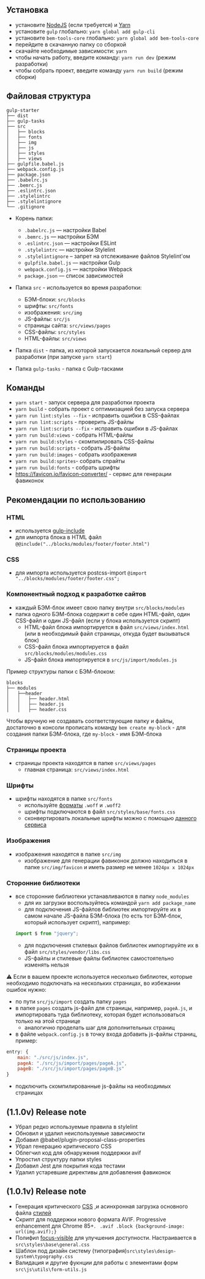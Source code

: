 ## Установка
* установите [NodeJS](https://nodejs.org/en/) (если требуется) и [Yarn](https://yarnpkg.com/en/docs/install)
* установите ```gulp``` глобально: ```yarn global add gulp-cli```
* установите ```bem-tools-core``` глобально: ```yarn global add bem-tools-core```
* перейдите в скачанную папку со сборкой
* скачайте необходимые зависимости: ```yarn```
* чтобы начать работу, введите команду: ```yarn run dev``` (режим разработки)
* чтобы собрать проект, введите команду ```yarn run build``` (режим сборки)

## Файловая структура

```
gulp-starter
├── dist
├── gulp-tasks
├── src
│   ├── blocks
│   ├── fonts
│   ├── img
│   ├── js
│   ├── styles
│   ├── views
├── gulpfile.babel.js
├── webpack.config.js
├── package.json
├── .babelrc.js
├── .bemrc.js
├── .eslintrc.json
├── .stylelintrc
├── .stylelintignore
└── .gitignore
```

* Корень папки:
    * ```.babelrc.js``` — настройки Babel
    * ```.bemrc.js``` — настройки БЭМ
    * ```.eslintrc.json``` — настройки ESLint
    * ```.stylelintrc``` — настройки Stylelint
    * ```.stylelintignore``` – запрет на отслеживание файлов Stylelint'ом
    * ```gulpfile.babel.js``` — настройки Gulp
    * ```webpack.config.js``` — настройки Webpack
    * ```package.json``` — список зависимостей
* Папка ```src``` - используется во время разработки:
    * БЭМ-блоки: ```src/blocks```
    * шрифты: ```src/fonts```
    * изображения: ```src/img```
    * JS-файлы: ```src/js```
    * страницы сайта: ```src/views/pages```
    * CSS-файлы: ```src/styles```
    * HTML-файлы: ```src/views```

* Папка ```dist``` - папка, из которой запускается локальный сервер для разработки (при запуске ```yarn start```)
* Папка ```gulp-tasks``` - папка с Gulp-тасками

## Команды
* ```yarn start``` - запуск сервера для разработки проекта
* ```yarn build``` - собрать проект с оптимизацией без запуска сервера
* ```yarn run lint:styles --fix``` - исправить ошибки в CSS-файлах
* ```yarn run lint:scripts``` - проверить JS-файлы
* ```yarn run lint:scripts --fix``` - исправить ошибки в JS-файлах
* ```yarn run build:views``` - собрать HTML-файлы
* ```yarn run build:styles``` - скомпилировать CSS-файлы
* ```yarn run build:scripts``` - собрать JS-файлы
* ```yarn run build:images``` - собрать изображения
* ```yarn run build:sprites```- собрать спрайты
* ```yarn run build:fonts``` - собрать шрифты
*    https://favicon.io/favicon-converter/ - сервис для генерации фавиконок

## Рекомендации по использованию
### HTML
*  используется [gulp-include](https://www.npmjs.com/package/gulp-file-include)
* для импорта блока в HTML файл ```@@include("../blocks/modules/footer/footer.html")```

### CSS
* для импорта используется postcss-import ```@import "../blocks/modules/footer/footer.css";```

### Компонентный подход к разработке сайтов
* каждый БЭМ-блок имеет свою папку внутри ```src/blocks/modules```
* папка одного БЭМ-блока содержит в себе один HTML-файл, один CSS-файл и один JS-файл (если у блока используется скрипт)
    * HTML-файл блока импортируется в файл ```src/views/index.html``` (или в необходимый файл страницы, откуда будет вызываться блок)
    * CSS-файл блока импортируется в файл ```src/blocks/modules/modules.css```
    * JS-файл блока импортируется в ```src/js/import/modules.js```

Пример структуры папки с БЭМ-блоком:
```
blocks
├── modules
│   ├──header
│   │   ├── header.html
│   │   ├── header.js
│   │   ├── header.css
```
Чтобы вручную не создавать соответствующие папку и файлы, достаточно в консоли прописать команду ```bem create my-block``` - для создания папки БЭМ-блока, где ```my-block``` - имя БЭМ-блока

### Страницы проекта
* страницы проекта находятся в папке ```src/views/pages```
    * главная страница: ```src/views/index.html```

### Шрифты
* шрифты находятся в папке ```src/fonts```
    * используйте [форматы](https://caniuse.com/#search=woff) ```.woff``` и ```.woff2```
    * шрифты подключаются в файл ```src/styles/base/fonts.css```
    * сконвертировать локальные шрифты можно с помощью [данного сервиса](https://onlinefontconverter.com/)

### Изображения
* изображения находятся в папке ```src/img```
    * изображение для генерации фавиконок должно находиться в папке ```src/img/favicon``` и иметь размер не менее ```1024px x 1024px```
  
### Сторонние библиотеки
* все сторонние библиотеки устанавливаются в папку ```node_modules```
    * для их загрузки воспользуйтеcь командой ```yarn add package_name```
    * для подключения JS-файлов библиотек импортируйте их в самом начале JS-файла БЭМ-блока (то есть тот БЭМ-блок, который использует скрипт), например:
    ```javascript
    import $ from "jquery";
    ```
    * для подключения стилевых файлов библиотек импортируйте их в файл ```src/styles/vendor/libs.css```
    * JS-файлы и стилевые файлы библиотек самостоятельно изменять нельзя

:warning: Если в вашем проекте используется несколько библиотек, которые необходимо подключать на нескольких страницах, во избежании ошибок нужно:
* по пути ```src/js/import``` создать папку ```pages```
* в папке ```pages``` создать js-файл для страницы, например, ```pageA.js```, и импортировать туда библиотеку, которая будет использоваться только на этой странице
    * аналогично проделать шаг для дополнительных страниц
* в файле ```webpack.config.js``` в точку входа добавить js-файлы страниц, пример:
```javascript
entry: {
    main: "./src/js/index.js",
    pageA: "./src/js/import/pages/pageA.js",
    pageB: "./src/js/import/pages/pageB.js"
}
```
* подключить скомпилированные js-файлы на необходимых страницах

## (1.1.0v) Release note
* Убрал редко используемые правила в stylelint
* Обновил и удалил неиспользуемые зависимости
* Добавил @babel/plugin-proposal-class-properties
* Убрал генерацию критического CSS
* Облегчил код для обнаружения поддержки avif
* Упростил структуру папки styles
* Добавил Jest для покрытия кода тестами
* Удалил устаревшие директивы для добавления фавиконок

## (1.0.1v) Release note
* Генерация критического [CSS](https://web.dev/extract-critical-css/) ,и асинхронная загрузка основного файла [стилей](https://www.filamentgroup.com/lab/load-css-simpler/)
* Скрипт для поддержки нового формата AVIF. Progressive enhancement для Chrome 85+. 
``` .avif .block {background-image: url(img.avif);}```
* Полифил  [focus-visible](https://github.com/WICG/focus-visible) для улучшения доступности. Настраивается в ```src\styles\base\general.css```
* Шаблон под дизайн систему (типография)```src\styles\design-system\typography.css```
* Валидация и другие фукнции для работы с элементами форм
```src\js\utils\form-utils.js```

